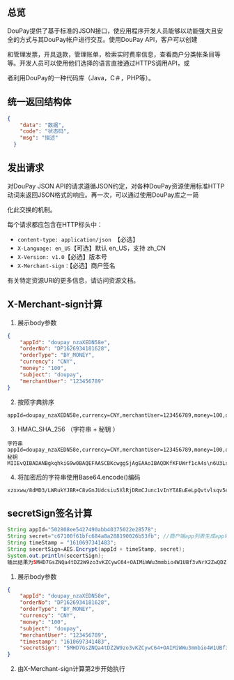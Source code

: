 ## 总览

DouPay提供了基于标准的JSON接口，使应用程序开发人员能够以功能强大且安全的方式与其DouPay帐户进行交互。使用DouPay API，客户可以创建

和管理发票，开具退款，管理账单，检索实时费率信息，查看商户分类帐条目等等。开发人员可以使用他们选择的语言直接通过HTTPS调用API，或

者利用DouPay的一种代码库（Java，C＃，PHP等）。
## 统一返回结构体

```json
{
    "data": "数据",
    "code": "状态码",
    "msg": "描述"
  }
```



## 发出请求

对DouPay JSON API的请求遵循JSON约定，对各种DouPay资源使用标准HTTP动词来返回JSON格式的响应。再一次，可以通过使用DouPay库之一简

化此交换的机制。

每个请求都应包含在HTTP标头中：

* `content-type: application/json `【必选】
* `X-Language: en_US`【可选】默认 en_US，支持 zh_CN
* `X-Version: v1.0`【必选】版本号
* `X-Merchant-sign：`【必选】商户签名

有关特定资源URI的更多信息，请访问资源文档。

## X-Merchant-sign计算

1. 展示body参数
```json
{
    "appId": "doupay_nzaXEDN58e",
    "orderNo": "DP1626934181628",
    "orderType": "BY_MONEY",
    "currency": "CNY",
    "money": "100",
    "subject": "doupay",
    "merchantUser": "123456789"
}
```

2. 按照字典排序
```apl
appId=doupay_nzaXEDN58e,currency=CNY,merchantUser=123456789,money=100,orderNo=DP1626934181628,orderType=BY_MONEY,subject=123456789
```

3. HMAC_SHA_256 （字符串 + 秘钥 ）
```apl
字符串
appId=doupay_nzaXEDN58e,currency=CNY,merchantUser=123456789,money=100,orderNo=DP1626934181628,orderType=BY_MONEY,subject=123456789
秘钥
MIIEvQIBADANBgkqhkiG9w0BAQEFAASCBKcwggSjAgEAAoIBAQDKfKFUWrf1cA4s\n6U3LsuCfghJlccee5TYpkp08GCbIOEPgSpBcoqirrNESv1zX1V4PfnHW7XnGMu5Y\nU0L0P8t46cJjjJWZh4qhK6fqf5spCRoj4sfleARJC7al1A6utwQVAp/RTANLC4eR\n8pxEJKwOCDYJv9Q/f+t6PCr/Hs2/UTFJB2zDA15d+1MnlTsEjCLryIj1CGmLNGSk\nDuIjn6+h0hxpaF5PvFzA5gJB2W3D+ZhdM7s5uXL4PiUDbHqH0djDt+lYweBCDVKX\nGeL85mmJFyOZUsIr3wWZ2CwpKRwwC2wS9p8DMfYLSFaPmw+dTtKLwmE0F5BH9mEa\npdPpGF9bAgMBAAECggEALQm1lJ6tBjGLZZ/rBuDdp3z1/IxnO0d+WZbb1E8G6Ufi\niRPssj4XyD+jLUlVLEiwKEAWsBiYGmafrxOt88fwyQ8thpjxeXm1cw3TxovlhiYZ\nI1xA3CBqy5iIYrAdJ+1bQhUYWSRQIzQIToUpDtsdTe2zn02Ety8LwF97rM08NE5E\nnIdKiddYvbc1QskMMeQSuoS7XRUm8XwzUnDIphQXMUYlnU3zTVipdS66Gt8QByXz\nHBnTpJ1CbS0IrKmMZuieRYQkbqswLpz3fplu0C5leQSx7qCxKa7tRaBjHbAeL7mY\nXrUNC1ZEKfUH3f6AR6Hn2AJX5qoCXJAo1memI0uh8QKBgQDnxkK4Ll2jLDXS9obl\n9KSpZm1FpUTTbhBS+pgbDSbXBcvb5cEE9kgdTsCjmvkKdGg/aPpOuXGl3lZ5rEgA\nHjInxvCpx2dltqYormkVMc1773nWLrHs1nLi1urXQg4HJ9RMCvpPLVveVgaeT7bO\nLt2GVXKahtZU7gb5JLhMcHYPOQKBgQDfprOmz05it2amNpmiOvGY10rTufgqkjBC\npgCenChs5Vbl9QYDv1lUMHGQ2dIYJGIncjJwTeWlnUcM+O+9Fk9KLXhg8FE+ZgLU\nosumF7dgtgtUIxZufAobIT2TmPN/86d3jfDCrvLipkphfkhaiug8derm65nmx9iW\nDP7jbScPMwKBgQDPPABP+nUS/uapWHBJkDLinIi7qwgdG95Qs2vpVBsUS0R5u7aY\nHzVfrxijsF9Yr7i+abjVRw6Mxn3/kMFYCafC1Sg+ReL3mRZ8bWXb44nddMQ1c872\n+tACbzPPgGpWj5BM5cvlm6L262hDiPbk6BZ+lExCSqm9io6FmgWHo06MUQKBgBoE\ngpG9PBkvzLk5UNYWlVR6dzH6SGxrZUHbnebVs743T8ygnHqDIBkzKYL4VACK+wAr\nwMJfzX9etI1FyF3u4np2n7JnQoxHwbyK07YWvDZ79wVqr4la1LIjQ86P1IPmDG1U\nDdYYFBlZzv1Ye4JM9odSEGmcruKyDPgnut8qK4kRAoGADXC1brwe5+E7YXIcZuby\n1eHoVpjlfBgrav3Km7p3u5yrmDzOD8Gt2I7aPcdshLjXqPG7f/s8GZIjFB9JpuLd\noWm3NjVO1OmEaMWhgyQNYCWsJ3SeACl1+SvrBtZ6QJuWnbw3MgbNZglf0yCMCs7D\nxqhZRWFGnRotRrpXEKnLujU=
```

4. 将加密后的字符串使用Base64.encode()编码
```apl
xzxxww/8dMD3/LWRukYJBR+C8vGnJUdcsiu5XlRjDRmCJunc1vInYTAEuEeLpQvtvlsqv5e3PziysP6i4TUrVgqMOAFoi9VzIPCWAPXzZ8Nh8gV1C+MJI7A4NzYaHk+SVX1VKviCTyUxvRI05ccJ3CU3SGmxef/Eam2WI6oF2HPCr2NxgSdve/KwT0ZphHSlFhV9ENo/+7ZoLpxHvXjBHsAErjWBTZ2lvXvavU2D+cdg0WA9mux6qNHol22imqNY/6mk/aXnMUSdah5agM4Ao4PL4/9I4XwDYgFzuo7snf7n3kOaw+aQ6B+rRfg0KhdLazt1EHgxL3rBQ964MEAlCQ==
```

## secretSign签名计算
```java
String appId="502808ee5427490abb40375022e28578";
String secret="c67100f61bfc684a8a288190026b53fb"; //商户端app列表生成app时展示一次
String timeStamp = "1610697341483";
String secertSign=AES.Encrypt(appId + timeStamp, secret);
System.out.println(secertSign);
输出结果为5MHD7GsZNQa4tDZ2W9zo3vKZCywC64+OAIMiWWu3mmbio4W1UBf3vNrX2ZwQDZeB    
```

1. 展示body参数

```json
{
    "appId": "doupay_nzaXEDN58e",
    "orderNo": "DP1626934181628",
    "orderType": "BY_MONEY",
    "currency": "CNY",
    "money": "100",
    "subject": "doupay",
    "merchantUser": "123456789",
    "timestamp": "1610697341483",
    "secretSign": "5MHD7GsZNQa4tDZ2W9zo3vKZCywC64+OAIMiWWu3mmbio4W1UBf3vNrX2ZwQDZeB"
}
```
2. 由X-Merchant-sign计算第2步开始执行
